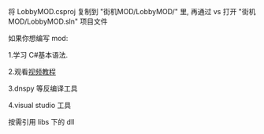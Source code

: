 将 LobbyMOD.csproj 复制到 "街机MOD/LobbyMOD/" 里, 再通过 vs 打开 "街机MOD/LobbyMOD.sln" 项目文件

如果你想编写 mod:

1.学习 C#基本语法.

2.观看[视频教程](https://www.bilibili.com/video/BV1ZY4y1q7gj)

3.dnspy 等反编译工具

4.visual studio 工具

按需引用 libs 下的 dll
